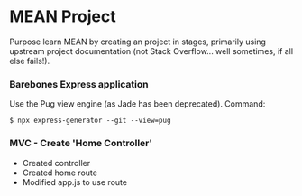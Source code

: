 # MEAN Project

Purpose learn MEAN by creating an project in stages, primarily using upstream project documentation (not Stack Overflow... well sometimes, if all else fails!).

### Barebones Express application 
Use the Pug view engine (as Jade has been deprecated).
Command: 

`$ npx express-generator --git --view=pug`

### MVC - Create 'Home Controller'
* Created controller
* Created home route
* Modified app.js to use route 


